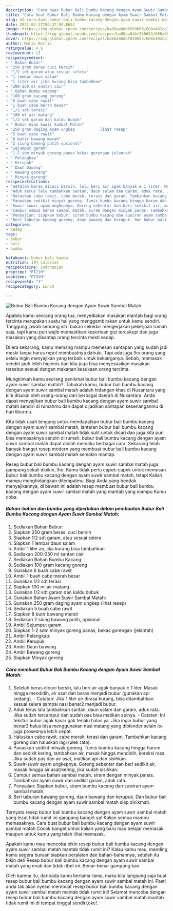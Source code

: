 ```yaml
---
description: "Cara buat Bubur Bali Bumbu Kacang dengan Ayam Suwir Sambal Matah yang lezat Untuk Jualan"
title: "Cara buat Bubur Bali Bumbu Kacang dengan Ayam Suwir Sambal Matah yang lezat Untuk Jualan"
slug: 43-cara-buat-bubur-bali-bumbu-kacang-dengan-ayam-suwir-sambal-matah-yang-lezat-untuk-jualan
date: 2021-02-27T06:37:04.865Z
image: https://img-global.cpcdn.com/recipes/ba80aa8dbf850663/680x482cq70/bubur-bali-bumbu-kacang-dengan-ayam-suwir-sambal-matah-foto-resep-utama.jpg
thumbnail: https://img-global.cpcdn.com/recipes/ba80aa8dbf850663/680x482cq70/bubur-bali-bumbu-kacang-dengan-ayam-suwir-sambal-matah-foto-resep-utama.jpg
cover: https://img-global.cpcdn.com/recipes/ba80aa8dbf850663/680x482cq70/bubur-bali-bumbu-kacang-dengan-ayam-suwir-sambal-matah-foto-resep-utama.jpg
author: Mario Norris
ratingvalue: 4.9
reviewcount: 13
recipeingredient:
- " Bahan Bubur"
- "250 gram beras cuci bersih"
- "1/2 sdt garam atau sesuai selera"
- "1 lembar daun salam"
- "1 liter air jika kurang bisa tambahkan"
- "200-250 ml santan cair"
- " Bahan Bumbu Kacang"
- "100 gram kacang goreng"
- "6 buah cabe rawit"
- "1 buah cabe merah besar"
- "1/2 sdt terasi"
- "100 ml air matang"
- "1/2 sdt garam dan kaldu bubuk"
- " Bahan Ayam Suwir Sambal Matah"
- "250 gram daging ayam ungkep           lihat resep"
- "5 buah cabe rawit"
- "8 butir bawang merah"
- "2 siung bawang putih opsional"
- "Sejumput garam"
- "1-2 sdm minyak goreng panas bekas gorengan jelantah"
- " Pelengkap"
- " Kerupuk"
- " Daun bawang"
- " Bawang goreng"
- " Minyak goreng"
recipeinstructions:
- "Setelah beras dicuci bersih, lalu beri air agak banyak ± 1 liter. Masak hingga mendidih, air asat dan beras menjadi bubur (gunakan api sedang).  Catatan: Jika 1 liter air dirasa kurang, bisa ditambahkan sesuai selera sampai nasi benar2 menjadi bubur."
- "Aduk terus lalu tambahkan santan, daun salam dan garam, aduk rata. Jika sudah tercampur dan sudah pas bisa matikan apinya.  Catatan: Ini tekstur bubur agak kasar gak terlalu halus ya. Jika ingin bubur yang benar2 halus bisa menggunakan nasi matang yang diblender selain itu juga prosesnya lebih cepat."
- "Haluskan cabe rawit, cabe merah, terasi dan garam. Tambahkan kacang goreng dan haluskan lagi (ulek rata)."
- "Panaskan sedikit minyak goreng. Tumis bumbu kacang hingga harum dan sedikit kering, tambahkan air, masak hingga mendidih, koreksi rasa. Jika sudah pas dan air asat, matikan api dan sisihkan."
- "Suwir-suwir ayam ungkepnya. Goreng sebentar dan beri sedikit air, masak hingga air asat/kering, jika sudah sisihkan."
- "Campur semua bahan sambal matah, siram dengan minyak panas. Tambahkan ayam suwir dan sedikit garam, aduk rata."
- "Penyajian: Siapkan bubur, siram bumbu kacang dan suwiran ayam sambal matah."
- "Beri taburan bawang goreng, daun bawang dan kerupuk. Dan bubur bali bumbu kacang dengan ayam suwir sambal matah siap dinikmati."
categories:
- Resep
tags:
- bubur
- bali
- bumbu

katakunci: bubur bali bumbu 
nutrition: 194 calories
recipecuisine: Indonesian
preptime: "PT21M"
cooktime: "PT35M"
recipeyield: "1"
recipecategory: Lunch

---
```



![Bubur Bali Bumbu Kacang dengan Ayam Suwir Sambal Matah](https://img-global.cpcdn.com/recipes/ba80aa8dbf850663/680x482cq70/bubur-bali-bumbu-kacang-dengan-ayam-suwir-sambal-matah-foto-resep-utama.jpg)

Apabila kamu seorang orang tua, menyediakan masakan mantab bagi orang tercinta merupakan suatu hal yang menggembirakan untuk kamu sendiri. Tanggung jawab seorang istri bukan sekedar mengerjakan pekerjaan rumah saja, tapi kamu pun wajib memastikan keperluan gizi tercukupi dan juga masakan yang disantap orang tercinta mesti sedap.

Di era  sekarang, kamu memang mampu memesan santapan yang sudah jadi meski tanpa harus repot membuatnya dahulu. Tapi ada juga lho orang yang selalu ingin menyajikan yang terbaik untuk keluarganya. Sebab, memasak sendiri jauh lebih higienis dan kita juga bisa menyesuaikan masakan tersebut sesuai dengan makanan kesukaan orang tercinta. 



Mungkinkah kamu seorang penikmat bubur bali bumbu kacang dengan ayam suwir sambal matah?. Tahukah kamu, bubur bali bumbu kacang dengan ayam suwir sambal matah adalah hidangan khas di Nusantara yang kini disukai oleh orang-orang dari berbagai daerah di Nusantara. Anda dapat menyajikan bubur bali bumbu kacang dengan ayam suwir sambal matah sendiri di rumahmu dan dapat dijadikan santapan kesenanganmu di hari liburmu.

Kita tidak usah bingung untuk mendapatkan bubur bali bumbu kacang dengan ayam suwir sambal matah, lantaran bubur bali bumbu kacang dengan ayam suwir sambal matah tidak sulit untuk dicari dan juga kita pun bisa memasaknya sendiri di rumah. bubur bali bumbu kacang dengan ayam suwir sambal matah dapat diolah memalui berbagai cara. Sekarang telah banyak banget resep modern yang membuat bubur bali bumbu kacang dengan ayam suwir sambal matah semakin mantap.

Resep bubur bali bumbu kacang dengan ayam suwir sambal matah juga gampang sekali dibikin, lho. Kamu tidak perlu capek-capek untuk memesan bubur bali bumbu kacang dengan ayam suwir sambal matah, tetapi Kalian mampu menghidangkan ditempatmu. Bagi Anda yang hendak menyajikannya, di bawah ini adalah resep membuat bubur bali bumbu kacang dengan ayam suwir sambal matah yang mantab yang mampu Kamu coba.

<!--inarticleads1-->

##### Bahan-bahan dan bumbu yang diperlukan dalam pembuatan Bubur Bali Bumbu Kacang dengan Ayam Suwir Sambal Matah:

1. Sediakan  Bahan Bubur:
1. Siapkan 250 gram beras, cuci bersih
1. Siapkan 1/2 sdt garam, atau sesuai selera
1. Siapkan 1 lembar daun salam
1. Ambil 1 liter air, jika kurang bisa tambahkan
1. Sediakan 200-250 ml santan cair
1. Sediakan  Bahan Bumbu Kacang:
1. Sediakan 100 gram kacang goreng
1. Gunakan 6 buah cabe rawit
1. Ambil 1 buah cabe merah besar
1. Gunakan 1/2 sdt terasi
1. Siapkan 100 ml air matang
1. Gunakan 1/2 sdt garam dan kaldu bubuk
1. Gunakan  Bahan Ayam Suwir Sambal Matah:
1. Gunakan 250 gram daging ayam ungkep           (lihat resep)
1. Sediakan 5 buah cabe rawit
1. Siapkan 8 butir bawang merah
1. Sediakan 2 siung bawang putih, opsional
1. Ambil Sejumput garam
1. Siapkan 1-2 sdm minyak goreng panas, bekas gorengan (jelantah)
1. Ambil  Pelengkap:
1. Ambil  Kerupuk
1. Ambil  Daun bawang
1. Ambil  Bawang goreng
1. Siapkan  Minyak goreng




<!--inarticleads2-->

##### Cara membuat Bubur Bali Bumbu Kacang dengan Ayam Suwir Sambal Matah:

1. Setelah beras dicuci bersih, lalu beri air agak banyak ± 1 liter. Masak hingga mendidih, air asat dan beras menjadi bubur (gunakan api sedang).  - Catatan: Jika 1 liter air dirasa kurang, bisa ditambahkan sesuai selera sampai nasi benar2 menjadi bubur.
1. Aduk terus lalu tambahkan santan, daun salam dan garam, aduk rata. Jika sudah tercampur dan sudah pas bisa matikan apinya.  - Catatan: Ini tekstur bubur agak kasar gak terlalu halus ya. Jika ingin bubur yang benar2 halus bisa menggunakan nasi matang yang diblender selain itu juga prosesnya lebih cepat.
1. Haluskan cabe rawit, cabe merah, terasi dan garam. Tambahkan kacang goreng dan haluskan lagi (ulek rata).
1. Panaskan sedikit minyak goreng. Tumis bumbu kacang hingga harum dan sedikit kering, tambahkan air, masak hingga mendidih, koreksi rasa. Jika sudah pas dan air asat, matikan api dan sisihkan.
1. Suwir-suwir ayam ungkepnya. Goreng sebentar dan beri sedikit air, masak hingga air asat/kering, jika sudah sisihkan.
1. Campur semua bahan sambal matah, siram dengan minyak panas. Tambahkan ayam suwir dan sedikit garam, aduk rata.
1. Penyajian: Siapkan bubur, siram bumbu kacang dan suwiran ayam sambal matah.
1. Beri taburan bawang goreng, daun bawang dan kerupuk. Dan bubur bali bumbu kacang dengan ayam suwir sambal matah siap dinikmati.




Ternyata resep bubur bali bumbu kacang dengan ayam suwir sambal matah yang lezat tidak rumit ini gampang banget ya! Kalian semua mampu memasaknya. Cara buat bubur bali bumbu kacang dengan ayam suwir sambal matah Cocok banget untuk kalian yang baru mau belajar memasak maupun untuk kamu yang telah lihai memasak.

Apakah kamu mau mencoba bikin resep bubur bali bumbu kacang dengan ayam suwir sambal matah mantab tidak rumit ini? Kalau kamu mau, mending kamu segera buruan siapkan peralatan dan bahan-bahannya, setelah itu bikin deh Resep bubur bali bumbu kacang dengan ayam suwir sambal matah yang enak dan tidak ribet ini. Benar-benar gampang kan. 

Oleh karena itu, daripada kamu berlama-lama, maka kita langsung saja buat resep bubur bali bumbu kacang dengan ayam suwir sambal matah ini. Pasti anda tak akan nyesel membuat resep bubur bali bumbu kacang dengan ayam suwir sambal matah mantab tidak rumit ini! Selamat mencoba dengan resep bubur bali bumbu kacang dengan ayam suwir sambal matah mantab tidak rumit ini di tempat tinggal sendiri,oke!.

